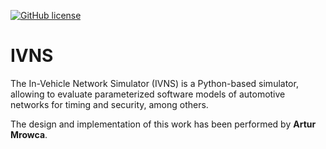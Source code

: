 [![GitHub license](https://img.shields.io/badge/license-MIT-blue.svg)](https://github.com/PhilippMundhenk/IVNS/blob/master/LICENSE)

# IVNS
The In-Vehicle Network Simulator (IVNS) is a Python-based simulator, allowing to evaluate parameterized software models of automotive networks for timing and security, among others.

The design and implementation of this work has been performed by **Artur Mrowca**.